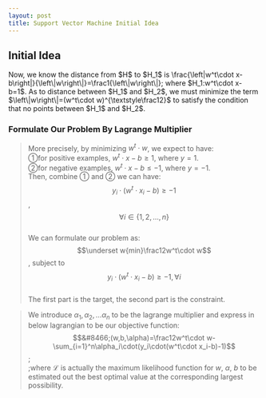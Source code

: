 ```yaml
---
layout: post
title: Support Vector Machine Initial Idea
---
```


## Initial Idea
<p class="message">
Now, we know the distance from $H$ to $H_1$ is \frac{\left|w^t\cdot x-b\right|}{\left\|w\right\|}=\frac1{\left\|w\right\|}; where $H_1:w^t\cdot x-b=1$.  As to distance between $H_1$ and $H_2$, 
we must minimize the term $\left\|w\right\|=(w^t\cdot w)^{\textstyle\frac12}$ to satisfy the condition that no points between $H_1$ and $H_2$.
</p>

### Formulate Our Problem By Lagrange Multiplier
>More precisely, by minimizing $w^t\cdot w$, we expect to have:  
>&#10112;for positive examples, $w^t\cdot x-b\geq1$, where $y=1$.  
>&#10113;for negative examples, $w^t\cdot x-b\leq-1$, where $y=-1$.  
>Then, combine &#10112; and &#10113; we can have:  
$$y_i\cdot(w^t\cdot x_i-b)\geq-1$$, $$\forall i\in\{1,2,...,n\}$$  
>We can formulate our problem as:  
$$\underset w{min}\frac12w^t\cdot w$$, subject to $$y_i\cdot(w^t\cdot x_i-b)\geq-1,\forall i$$  
>The first part is the target, the second part is the constraint.  

>We introduce $\alpha_1,\alpha_2,\dots\alpha_n$ to be the lagrange multiplier and express in below lagrangian to be our objective function:  
$$&#8466;(w,b,\alpha)=\frac12w^t\cdot w-\sum_{i=1}^n\alpha_i\cdot(y_i\cdot(w^t\cdot x_i-b)-1)$$;  
>;where &#8466; is actually the maximum likelihood function for $w$, $\alpha$, $b$ to be estimated out the best optimal value at the corresponding largest possibility.

### 